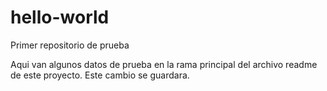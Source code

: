 # hello-world
Primer repositorio de prueba 

Aqui van algunos datos de prueba en la rama principal del archivo readme de este proyecto.
Este cambio se guardara.

